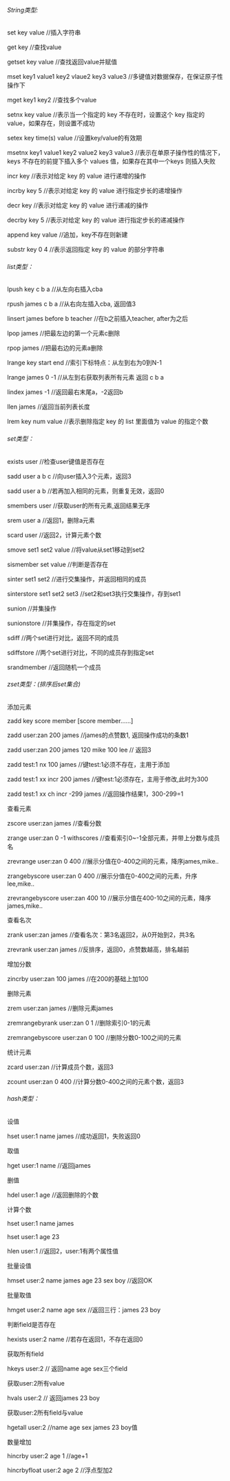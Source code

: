 ###### String类型:
set key value   //插入字符串

get key //查找value

getset key value    //查找返回value并赋值

mset key1 value1 key2 vlaue2 key3 value3   //多键值对数据保存，在保证原子性操作下

mget key1 key2  //查找多个value

setnx key value //表示当一个指定的 key 不存在时，设置这个 key 指定的 value，如果存在，则设置不成功

setex key time(s) value //设置key/value的有效期

msetnx key1 value1 key2 value2 key3 value3
//表示在单原子操作性的情况下，keys 不存在的前提下插入多个 values 值，如果存在其中一个keys 则插入失败

incr key //表示对给定 key 的 value 进行递增的操作

incrby key 5    //表示对给定 key 的 value 进行指定步长的递增操作

decr key    //表示对给定 key 的 value 进行递减的操作

decrby key 5    //表示对给定 key 的 value 进行指定步长的递减操作

append key value //追加，key不存在则新建

substr key 0 4  //表示返回指定 key 的 value 的部分字符串

###### list类型：
lpush key c b a        //从左向右插入cba

rpush james c b a     //从右向左插入cba, 返回值3

linsert james before b teacher //在b之前插入teacher, after为之后

lpop james         //把最左边的第一个元素c删除

rpop james        //把最右边的元素a删除

lrange key start end   //索引下标特点：从左到右为0到N-1

lrange james 0 -1     //从左到右获取列表所有元素 返回 c b a

lindex james -1      //返回最右末尾a，-2返回b

llen james          //返回当前列表长度

lrem key num value //表示删除指定 key 的 list 里面值为 value 的指定个数

###### set类型：
exists user          //检查user键值是否存在

sadd user a b c     //向user插入3个元素，返回3

sadd user a b      //若再加入相同的元素，则重复无效，返回0

smembers user     //获取user的所有元素,返回结果无序

srem user a      //返回1，删除a元素

scard user     //返回2，计算元素个数

smove set1 set2 value //将value从set1移动到set2

sismember set value //判断是否存在

sinter set1 set2 //进行交集操作，并返回相同的成员

sinterstore set1 set2 set3 //set2和set3执行交集操作，存到set1

sunion //并集操作

sunionstore //并集操作，存在指定的set

sdiff //两个set进行对比，返回不同的成员

sdiffstore //两个set进行对比，不同的成员存到指定set

srandmember //返回随机一个成员
###### zset类型：(排序后set集合)
添加元素

zadd key score member [score member......]

zadd user:zan 200 james                    //james的点赞数1, 返回操作成功的条数1

zadd user:zan 200 james 120 mike 100 lee  // 返回3

zadd test:1 nx 100 james                 //键test:1必须不存在，主用于添加

zadd test:1 xx incr 200 james           //键test:1必须存在，主用于修改,此时为300

zadd test:1 xx ch incr -299 james      //返回操作结果1，300-299=1

查看元素

zscore user:zan james                //查看分数

zrange user:zan 0 -1 withscores     //查看索引0~-1全部元素，并带上分数与成员名

zrevrange user:zan 0 400           //展示分值在0-400之间的元素，降序james,mike..

zrangebyscore user:zan 0 400      //展示分值在0-400之间的元素，升序lee,mike..

zrevrangebyscore user:zan 400 10 //展示分值在400-10之间的元素，降序james,mike..

查看名次

zrank user:zan james                 //查看名次：第3名返回2，从0开始到2，共3名

zrevrank user:zan james             //反排序，返回0，点赞数越高，排名越前

增加分数

zincrby user:zan 100 james         //在200的基础上加100

删除元素

zrem user:zan james               //删除元素james

zremrangebyrank user:zan 0 1     //删除索引0-1的元素

zremrangebyscore user:zan 0 100 //删除分数0-100之间的元素

统计元素

zcard user:zan                 //计算成员个数，返回3

zcount user:zan 0 400         //计算分数0-400之间的元素个数，返回3

###### hash类型：
设值

hset user:1 name james    //成功返回1，失败返回0

取值

hget user:1 name         //返回james

删值

hdel user:1 age         //返回删除的个数

计算个数

hset user:1 name james

hset user:1 age 23

hlen user:1            //返回2，user:1有两个属性值

批量设值

hmset user:2 name james age 23 sex boy //返回OK

批量取值

hmget user:2 name age sex   //返回三行：james 23 boy

判断field是否存在

hexists user:2 name        //若存在返回1，不存在返回0

获取所有field

hkeys user:2              // 返回name age sex三个field

获取user:2所有value

hvals user:2             // 返回james 23 boy

获取user:2所有field与value

hgetall user:2          //name age sex james 23 boy值

数量增加

hincrby user:2 age 1         //age+1

hincrbyfloat user:2 age 2   //浮点型加2









